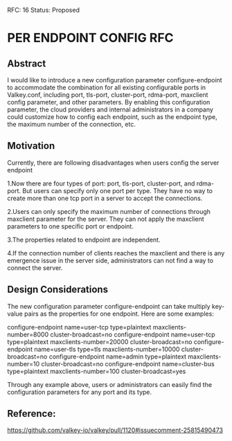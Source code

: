 RFC: 16
Status: Proposed

# PER ENDPOINT CONFIG RFC

## Abstract

I would like to introduce a new configuration parameter configure-endpoint to accommodate the combination for all existing configurable ports in Valkey.conf, including port, tls-port, cluster-port, rdma-port, maxclient config parameter, and other parameters. By enabling this configuration parameter, the cloud providers and internal administrators in a company could customize how to config each endpoint, such as the endpoint type, the maximum number of the connection, etc.

## Motivation

Currently, there are following disadvantages when users config the server endpoint

1.Now there are four types of port: port, tls-port, cluster-port, and rdma-port. But users can specify only one port per type. They have no way to create more than one tcp port in a server to accept the connections. 

2.Users can only specify the maximum number of connections through maxclient parameter for the server. They can not apply the maxclient parameters to one specific port or endpoint. 

3.The properties related to endpoint are independent.

4.If the connection number of clients reaches the maxclient and there is any emergence issue in the server side, administrators can not find a way to connect the server.

## Design Considerations

The new configuration parameter configure-endpoint can take multiply key-value pairs as the properties for one endpoint. Here are some examples:

configure-endpoint name=user-tcp type=plaintext maxclients-number=8000 cluster-broadcast=no
configure-endpoint name=user-tcp type=plaintext maxclients-number=20000 cluster-broadcast=no
configure-endpoint name=user-tls type=tls maxclients-number=10000 cluster-broadcast=no
configure-endpoint name=admin type=plaintext maxclients-number=10 cluster-broadcast=no
configure-endpoint name=cluster-bus type=plaintext maxclients-number=100 cluster-broadcast=yes

Through any example above, users or administrators can easily find the configuration parameters for any port and its type. 

## Reference:
https://github.com/valkey-io/valkey/pull/1120#issuecomment-25815490473

